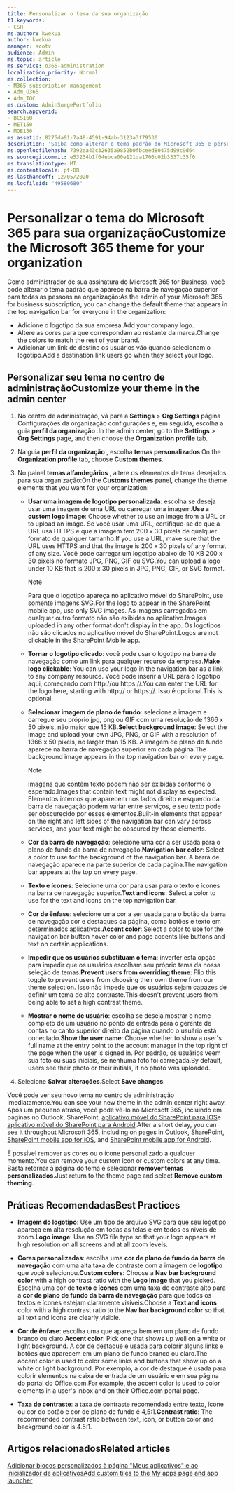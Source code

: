 ```yaml
---
title: Personalizar o tema da sua organização
f1.keywords:
- CSH
ms.author: kwekua
author: kwekua
manager: scotv
audience: Admin
ms.topic: article
ms.service: o365-administration
localization_priority: Normal
ms.collection:
- M365-subscription-management
- Adm_O365
- Adm_TOC
ms.custom: AdminSurgePortfolio
search.appverid:
- BCS160
- MET150
- MOE150
ms.assetid: 8275da91-7a48-4591-94ab-3123a3f79530
description: 'Saiba como alterar o tema padrão do Microsoft 365 e personalizá-lo para corresponder ao logotipo ou à cor da empresa. '
ms.openlocfilehash: 7392ea43c32635a9852b0fbceed80475d99c9d64
ms.sourcegitcommit: e53234b1f64ebca00e121da1706c02b3337c35f0
ms.translationtype: MT
ms.contentlocale: pt-BR
ms.lasthandoff: 12/05/2020
ms.locfileid: "49580680"
---
```

# <a name="customize-the-microsoft-365-theme-for-your-organization"></a><span data-ttu-id="30111-103">Personalizar o tema do Microsoft 365 para sua organização</span><span class="sxs-lookup"><span data-stu-id="30111-103">Customize the Microsoft 365 theme for your organization</span></span>

<span data-ttu-id="30111-104">Como administrador de sua assinatura do Microsoft 365 for Business, você pode alterar o tema padrão que aparece na barra de navegação superior para todas as pessoas na organização:</span><span class="sxs-lookup"><span data-stu-id="30111-104">As the admin of your Microsoft 365 for business subscription, you can change the default theme that appears in the top navigation bar for everyone in the organization:</span></span>

- <span data-ttu-id="30111-105">Adicione o logotipo da sua empresa.</span><span class="sxs-lookup"><span data-stu-id="30111-105">Add your company logo.</span></span>
- <span data-ttu-id="30111-106">Altere as cores para que correspondam ao restante da marca.</span><span class="sxs-lookup"><span data-stu-id="30111-106">Change the colors to match the rest of your brand.</span></span>
- <span data-ttu-id="30111-107">Adicionar um link de destino os usuários vão quando selecionam o logotipo.</span><span class="sxs-lookup"><span data-stu-id="30111-107">Add a destination link users go when they select your logo.</span></span>
  
## <a name="customize-your-theme-in-the-admin-center"></a><span data-ttu-id="30111-108">Personalizar seu tema no centro de administração</span><span class="sxs-lookup"><span data-stu-id="30111-108">Customize your theme in the admin center</span></span>

1. <span data-ttu-id="30111-109">No centro de administração, vá para a **Settings** \> **Org Settings** página Configurações da organização configurações e, em seguida, escolha a guia **perfil da organização** .</span><span class="sxs-lookup"><span data-stu-id="30111-109">In the admin center, go to the **Settings** \> **Org Settings** page, and then choose the **Organization profile** tab.</span></span>

2. <span data-ttu-id="30111-110">Na guia **perfil da organização** , escolha **temas personalizados**.</span><span class="sxs-lookup"><span data-stu-id="30111-110">On the **Organization profile** tab, choose **Custom themes**.</span></span>

3. <span data-ttu-id="30111-111">No painel **temas alfandegários** , altere os elementos de tema desejados para sua organização:</span><span class="sxs-lookup"><span data-stu-id="30111-111">On the **Customs themes** panel, change the theme elements that you want for your organization:</span></span>

    - <span data-ttu-id="30111-112">**Usar uma imagem de logotipo personalizada**: escolha se deseja usar uma imagem de uma URL ou carregar uma imagem.</span><span class="sxs-lookup"><span data-stu-id="30111-112">**Use a custom logo image**: Choose whether to use an image from a URL or to upload an image.</span></span> <span data-ttu-id="30111-113">Se você usar uma URL, certifique-se de que a URL usa HTTPS e que a imagem tem 200 x 30 pixels de qualquer formato de qualquer tamanho.</span><span class="sxs-lookup"><span data-stu-id="30111-113">If you use a URL, make sure that the URL uses HTTPS and that the image is 200 x 30 pixels of any format of any size.</span></span> <span data-ttu-id="30111-114">Você pode carregar um logotipo abaixo de 10 KB 200 x 30 pixels no formato JPG, PNG, GIF ou SVG.</span><span class="sxs-lookup"><span data-stu-id="30111-114">You can upload a logo under 10 KB that is 200 x 30 pixels in JPG, PNG, GIF, or SVG format.</span></span>

      > [!NOTE]
      > <span data-ttu-id="30111-115">Para que o logotipo apareça no aplicativo móvel do SharePoint, use somente imagens SVG.</span><span class="sxs-lookup"><span data-stu-id="30111-115">For the logo to appear in the SharePoint mobile app, use only SVG images.</span></span> <span data-ttu-id="30111-116">As imagens carregadas em qualquer outro formato não são exibidas no aplicativo.</span><span class="sxs-lookup"><span data-stu-id="30111-116">Images uploaded in any other format don't display in the app.</span></span> <span data-ttu-id="30111-117">Os logotipos não são clicados no aplicativo móvel do SharePoint.</span><span class="sxs-lookup"><span data-stu-id="30111-117">Logos are not clickable in the SharePoint Mobile app.</span></span>

    - <span data-ttu-id="30111-118">**Tornar o logotipo clicado**: você pode usar o logotipo na barra de navegação como um link para qualquer recurso da empresa.</span><span class="sxs-lookup"><span data-stu-id="30111-118">**Make logo clickable**: You can use your logo in the navigation bar as a link to any company resource.</span></span> <span data-ttu-id="30111-119">Você pode inserir a URL para o logotipo aqui, começando com http://ou https://.</span><span class="sxs-lookup"><span data-stu-id="30111-119">You can enter the URL for the logo here, starting with http:// or https://.</span></span> <span data-ttu-id="30111-120">Isso é opcional.</span><span class="sxs-lookup"><span data-stu-id="30111-120">This is optional.</span></span>

    - <span data-ttu-id="30111-121">**Selecionar imagem de plano de fundo**: selecione a imagem e carregue seu próprio jpg, png ou GIF com uma resolução de 1366 x 50 pixels, não maior que 15 KB.</span><span class="sxs-lookup"><span data-stu-id="30111-121">**Select background image**: Select the image and upload your own JPG, PNG, or GIF with a resolution of 1366 x 50 pixels, no larger than 15 KB.</span></span> <span data-ttu-id="30111-122">A imagem de plano de fundo aparece na barra de navegação superior em cada página.</span><span class="sxs-lookup"><span data-stu-id="30111-122">The background image appears in the top navigation bar on every page.</span></span>

      > [!NOTE]
      > <span data-ttu-id="30111-123">Imagens que contêm texto podem não ser exibidas conforme o esperado.</span><span class="sxs-lookup"><span data-stu-id="30111-123">Images that contain text might not display as expected.</span></span> <span data-ttu-id="30111-124">Elementos internos que aparecem nos lados direito e esquerdo da barra de navegação podem variar entre serviços, e seu texto pode ser obscurecido por esses elementos.</span><span class="sxs-lookup"><span data-stu-id="30111-124">Built-in elements that appear on the right and left sides of the navigation bar can vary across services, and your text might be obscured by those elements.</span></span>

    - <span data-ttu-id="30111-125">**Cor da barra de navegação**: selecione uma cor a ser usada para o plano de fundo da barra de navegação.</span><span class="sxs-lookup"><span data-stu-id="30111-125">**Navigation bar color**: Select a color to use for the background of the navigation bar.</span></span> <span data-ttu-id="30111-126">A barra de navegação aparece na parte superior de cada página.</span><span class="sxs-lookup"><span data-stu-id="30111-126">The navigation bar appears at the top on every page.</span></span>

    - <span data-ttu-id="30111-127">**Texto e ícones**: Selecione uma cor para usar para o texto e ícones na barra de navegação superior.</span><span class="sxs-lookup"><span data-stu-id="30111-127">**Text and icons**: Select a color to use for the text and icons on the top navigation bar.</span></span>

    - <span data-ttu-id="30111-128">**Cor de ênfase**: selecione uma cor a ser usada para o botão da barra de navegação cor e destaques da página, como botões e texto em determinados aplicativos.</span><span class="sxs-lookup"><span data-stu-id="30111-128">**Accent color**: Select a color to use for the navigation bar button hover color and page accents like buttons and text on certain applications.</span></span>

    - <span data-ttu-id="30111-129">**Impedir que os usuários substituam o tema**: inverter esta opção para impedir que os usuários escolham seu próprio tema da nossa seleção de temas.</span><span class="sxs-lookup"><span data-stu-id="30111-129">**Prevent users from overriding theme**: Flip this toggle to prevent users from choosing their own theme from our theme selection.</span></span> <span data-ttu-id="30111-130">Isso não impede que os usuários sejam capazes de definir um tema de alto contraste.</span><span class="sxs-lookup"><span data-stu-id="30111-130">This doesn't prevent users from being able to set a high contrast theme.</span></span>

    - <span data-ttu-id="30111-131">**Mostrar o nome de usuário**: escolha se deseja mostrar o nome completo de um usuário no ponto de entrada para o gerente de contas no canto superior direito da página quando o usuário está conectado.</span><span class="sxs-lookup"><span data-stu-id="30111-131">**Show the user name**: Choose whether to show a user's full name at the entry point to the account manager in the top right of the page when the user is signed in.</span></span> <span data-ttu-id="30111-132">Por padrão, os usuários veem sua foto ou suas iniciais, se nenhuma foto foi carregada.</span><span class="sxs-lookup"><span data-stu-id="30111-132">By default, users see their photo or their initials, if no photo was uploaded.</span></span>

4. <span data-ttu-id="30111-133">Selecione **Salvar alterações**.</span><span class="sxs-lookup"><span data-stu-id="30111-133">Select **Save changes**.</span></span>

<span data-ttu-id="30111-134">Você pode ver seu novo tema no centro de administração imediatamente.</span><span class="sxs-lookup"><span data-stu-id="30111-134">You can see your new theme in the admin center right away.</span></span> <span data-ttu-id="30111-135">Após um pequeno atraso, você pode vê-lo no Microsoft 365, incluindo em páginas no Outlook, SharePoint, [aplicativo móvel do SharePoint para IOS](https://support.microsoft.com/office/339402ce-16bb-4c97-9475-0c5375ccef7a)e [aplicativo móvel do SharePoint para Android](https://support.microsoft.com/office/d875654b-fb0a-4dbe-a17a-a676cf936284).</span><span class="sxs-lookup"><span data-stu-id="30111-135">After a short delay, you can see it throughout Microsoft 365, including on pages in Outlook, SharePoint, [SharePoint mobile app for iOS](https://support.microsoft.com/office/339402ce-16bb-4c97-9475-0c5375ccef7a), and [SharePoint mobile app for Android](https://support.microsoft.com/office/d875654b-fb0a-4dbe-a17a-a676cf936284).</span></span>

<span data-ttu-id="30111-136">É possível remover as cores ou o ícone personalizado a qualquer momento.</span><span class="sxs-lookup"><span data-stu-id="30111-136">You can remove your custom icon or custom colors at any time.</span></span> <span data-ttu-id="30111-137">Basta retornar à página do tema e selecionar **remover temas personalizados**.</span><span class="sxs-lookup"><span data-stu-id="30111-137">Just return to the theme page and select **Remove custom theming**.</span></span>
  
## <a name="best-practices"></a><span data-ttu-id="30111-138">Práticas Recomendadas</span><span class="sxs-lookup"><span data-stu-id="30111-138">Best Practices</span></span>

- <span data-ttu-id="30111-139">**Imagem do logotipo**: Use um tipo de arquivo SVG para que seu logotipo apareça em alta resolução em todas as telas e em todos os níveis de zoom.</span><span class="sxs-lookup"><span data-stu-id="30111-139">**Logo image**: Use an SVG file type so that your logo appears at high resolution on all screens and at all zoom levels.</span></span>

- <span data-ttu-id="30111-140">**Cores personalizadas**: escolha uma **cor de plano de fundo da barra de navegação** com uma alta taxa de contraste com a imagem de **logotipo** que você selecionou.</span><span class="sxs-lookup"><span data-stu-id="30111-140">**Custom colors**: Choose a **Nav bar background color** with a high contrast ratio with the **Logo image** that you picked.</span></span> <span data-ttu-id="30111-141">Escolha uma cor de **texto e ícones** com uma taxa de contraste alto para a **cor de plano de fundo da barra de navegação** para que todos os textos e ícones estejam claramente visíveis.</span><span class="sxs-lookup"><span data-stu-id="30111-141">Choose a **Text and icons** color with a high contrast ratio to the **Nav bar background color** so that all text and icons are clearly visible.</span></span>

- <span data-ttu-id="30111-142">**Cor de ênfase**: escolha uma que apareça bem em um plano de fundo branco ou claro.</span><span class="sxs-lookup"><span data-stu-id="30111-142">**Accent color**: Pick one that shows up well on a white or light background.</span></span> <span data-ttu-id="30111-143">A cor de destaque é usada para colorir alguns links e botões que aparecem em um plano de fundo branco ou claro.</span><span class="sxs-lookup"><span data-stu-id="30111-143">The accent color is used to color some links and buttons that show up on a white or light background.</span></span> <span data-ttu-id="30111-144">Por exemplo, a cor de destaque é usada para colorir elementos na caixa de entrada de um usuário e em sua página do portal do Office.com.</span><span class="sxs-lookup"><span data-stu-id="30111-144">For example, the accent color is used to color elements in a user's inbox and on their Office.com portal page.</span></span>
  
- <span data-ttu-id="30111-145">**Taxa de contraste**: a taxa de contraste recomendada entre texto, ícone ou cor do botão e cor de plano de fundo é 4,5:1.</span><span class="sxs-lookup"><span data-stu-id="30111-145">**Contrast ratio**: The recommended contrast ratio between text, icon, or button color and background color is 4.5:1.</span></span>
  
## <a name="related-articles"></a><span data-ttu-id="30111-146">Artigos relacionados</span><span class="sxs-lookup"><span data-stu-id="30111-146">Related articles</span></span>

[<span data-ttu-id="30111-147">Adicionar blocos personalizados à página "Meus aplicativos" e ao inicializador de aplicativos</span><span class="sxs-lookup"><span data-stu-id="30111-147">Add custom tiles to the My apps page and app launcher</span></span>](../manage/customize-the-app-launcher.md)
